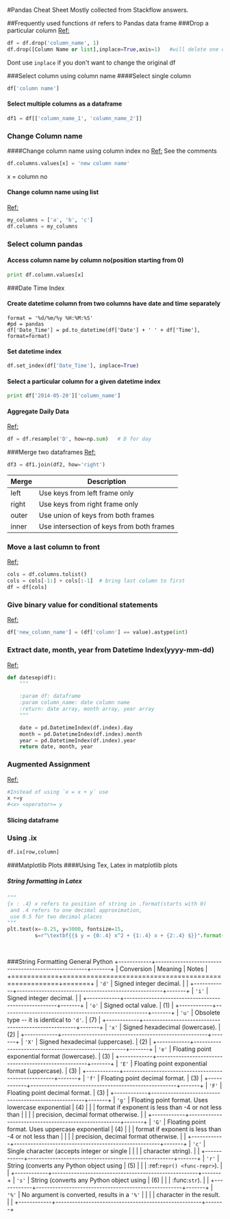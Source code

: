 #Pandas Cheat Sheet
Mostly collected from Stackflow answers.

##Frequently used functions
`df` refers to Pandas data frame
###Drop a particular column
[Ref:](http://stackoverflow.com/a/18145399/2632856)
```python
df = df.drop('column_name', 1)
df.drop([Column Name or list],inplace=True,axis=1)   #will delete one or more columns inplace.
```
Dont use `inplace` if you don't want to change the original df

###Select column using column name
####Select single column
```python
df['column name']
```
#### Select multiple columns as a dataframe
```python
df1 = df[['column_name_1', 'column_name_2']]
```
### Change Column name
####Change column name using column index no
[Ref:](http://stackoverflow.com/a/11346337/2632856) See the comments
```python
df.columns.values[x] = 'new column name'
```
x = column no
#### Change column name using list
[Ref: ](http://stackoverflow.com/a/17018994/2632856)
```python
my_columns = ['a', 'b', 'c']
df.columns = my_columns
```
### Select column pandas
#### Access column name by column no(position starting from 0)
```python
print df.column.values[x]
```
###Date Time Index
#### Create datetime column from two columns have date and time separately
```pyton
format = '%d/%m/%y %H:%M:%S'
#pd = pandas
df['Date_Time'] = pd.to_datetime(df['Date'] + ' ' + df['Time'], format=format)
```
#### Set datetime index
```python
df.set_index(df['Date_Time'], inplace=True)
```
#### Select a particular column for a given datetime index
```python
print df['2014-05-20']['column_name']
```
#### Aggregate Daily Data
[Ref:](http://stackoverflow.com/questions/17001389/pandas-resample-documentation)
```python
df = df.resample('D', how=np.sum)   # D for day
```

###Merge two dataframes
[Ref:](http://pandas.pydata.org/pandas-docs/stable/merging.html#brief-primer-on-merge-methods-relational-algebra)
```python
df3 = df1.join(df2, how='right')
```
 Merge| Description
 ----- |-----
|left |		Use keys from left frame only|
|right|	 	Use keys from right frame only|
|outer|		Use union of keys from both frames|
|inner|	 	Use intersection of keys from both frames|

### Move a last column to front
[Ref:](http://stackoverflow.com/a/13148611/2632856)
```python
cols = df.columns.tolist()
cols = cols[-1:] + cols[:-1]  # bring last column to first
df = df[cols]
```

### Give binary value for conditional statements
[Ref:](http://stackoverflow.com/a/18473330/2632856)
```python
df['new_column_name'] = (df['column'] == value).astype(int)
```

### Extract date, month, year from Datetime Index(yyyy-mm-dd)
[Ref:](http://stackoverflow.com/a/21954923/2632856)
```python
def datesep(df):
    """

    :param df: dataframe
    :param column_name: date column name
    :return: date array, month array, year array
    """

    date = pd.DatetimeIndex(df.index).day
    month = pd.DatetimeIndex(df.index).month
    year = pd.DatetimeIndex(df.index).year
    return date, month, year
```    
### Augmented Assignment
[Ref:](http://legacy.python.org/dev/peps/pep-0203/)

```python
#Instead of using `x = x + y` use
x +=y
#<x> <operator>= y
```
#### Slicing dataframe
### Using .ix
```python
df.ix[row,column]
```
###Matplotlib Plots
####Using Tex, Latex in matplotlib plots
##### String formatting in Latex
```python
"""
{x : .4} x refers to position of string in .format(starts with 0)
 and .4 refers to one decimal approximation, 
 use 0.5 for two decimal places
"""
plt.text(x=-0.25, y=3000, fontsize=15, 
         s=r"\textbf{{$ y = {0:.4} x^2 + {1:.4} x + {2:.4} $}}".format(coeff_stage_area_cal[0],
                                                                       coeff_stage_area_cal[1],
                                                                       coeff_stage_area_cal[2]))
```
###String Formatting General Python
+------------+-----------------------------------------------------+-------+
| Conversion | Meaning                                             | Notes |
+============+=====================================================+=======+
| ``'d'``    | Signed integer decimal.                             |       |
+------------+-----------------------------------------------------+-------+
| ``'i'``    | Signed integer decimal.                             |       |
+------------+-----------------------------------------------------+-------+
| ``'o'``    | Signed octal value.                                 | \(1)  |
+------------+-----------------------------------------------------+-------+
| ``'u'``    | Obsolete type -- it is identical to ``'d'``.        | \(7)  |
+------------+-----------------------------------------------------+-------+
| ``'x'``    | Signed hexadecimal (lowercase).                     | \(2)  |
+------------+-----------------------------------------------------+-------+
| ``'X'``    | Signed hexadecimal (uppercase).                     | \(2)  |
+------------+-----------------------------------------------------+-------+
| ``'e'``    | Floating point exponential format (lowercase).      | \(3)  |
+------------+-----------------------------------------------------+-------+
| ``'E'``    | Floating point exponential format (uppercase).      | \(3)  |
+------------+-----------------------------------------------------+-------+
| ``'f'``    | Floating point decimal format.                      | \(3)  |
+------------+-----------------------------------------------------+-------+
| ``'F'``    | Floating point decimal format.                      | \(3)  |
+------------+-----------------------------------------------------+-------+
| ``'g'``    | Floating point format. Uses lowercase exponential   | \(4)  |
|            | format if exponent is less than -4 or not less than |       |
|            | precision, decimal format otherwise.                |       |
+------------+-----------------------------------------------------+-------+
| ``'G'``    | Floating point format. Uses uppercase exponential   | \(4)  |
|            | format if exponent is less than -4 or not less than |       |
|            | precision, decimal format otherwise.                |       |
+------------+-----------------------------------------------------+-------+
| ``'c'``    | Single character (accepts integer or single         |       |
|            | character string).                                  |       |
+------------+-----------------------------------------------------+-------+
| ``'r'``    | String (converts any Python object using            | \(5)  |
|            | :ref:`repr() <func-repr>`).                         |       |
+------------+-----------------------------------------------------+-------+
| ``'s'``    | String (converts any Python object using            | \(6)  |
|            | :func:`str`).                                       |       |
+------------+-----------------------------------------------------+-------+
| ``'%'``    | No argument is converted, results in a ``'%'``      |       |
|            | character in the result.                            |       |
+------------+-----------------------------------------------------+-------+